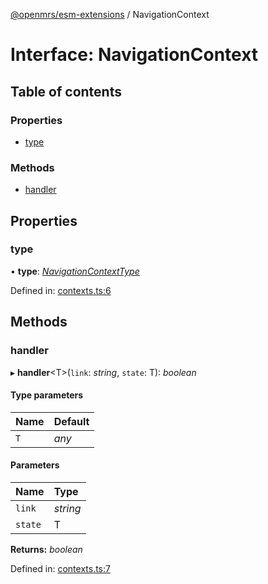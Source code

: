 [@openmrs/esm-extensions](../API.md) / NavigationContext

# Interface: NavigationContext

## Table of contents

### Properties

- [type](navigationcontext.md#type)

### Methods

- [handler](navigationcontext.md#handler)

## Properties

### type

• **type**: [*NavigationContextType*](../API.md#navigationcontexttype)

Defined in: [contexts.ts:6](https://github.com/openmrs/openmrs-esm-core/blob/master/packages/framework/esm-extensions/src/contexts.ts#L6)

## Methods

### handler

▸ **handler**<T\>(`link`: *string*, `state`: T): *boolean*

#### Type parameters

| Name | Default |
| :------ | :------ |
| `T` | *any* |

#### Parameters

| Name | Type |
| :------ | :------ |
| `link` | *string* |
| `state` | T |

**Returns:** *boolean*

Defined in: [contexts.ts:7](https://github.com/openmrs/openmrs-esm-core/blob/master/packages/framework/esm-extensions/src/contexts.ts#L7)
